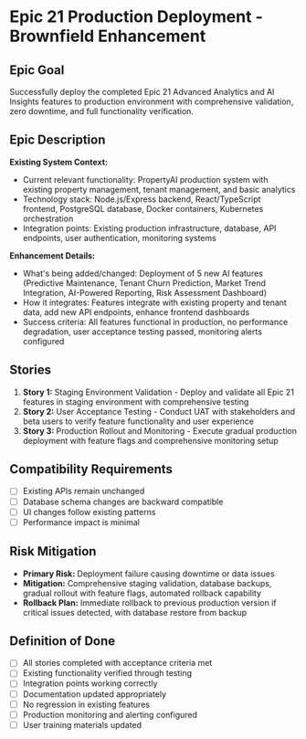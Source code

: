 # Epic 21 Production Deployment - Brownfield Enhancement

## Epic Goal

Successfully deploy the completed Epic 21 Advanced Analytics and AI Insights features to production environment with comprehensive validation, zero downtime, and full functionality verification.

## Epic Description

**Existing System Context:**

- Current relevant functionality: PropertyAI production system with existing property management, tenant management, and basic analytics
- Technology stack: Node.js/Express backend, React/TypeScript frontend, PostgreSQL database, Docker containers, Kubernetes orchestration
- Integration points: Existing production infrastructure, database, API endpoints, user authentication, monitoring systems

**Enhancement Details:**

- What's being added/changed: Deployment of 5 new AI features (Predictive Maintenance, Tenant Churn Prediction, Market Trend Integration, AI-Powered Reporting, Risk Assessment Dashboard)
- How it integrates: Features integrate with existing property and tenant data, add new API endpoints, enhance frontend dashboards
- Success criteria: All features functional in production, no performance degradation, user acceptance testing passed, monitoring alerts configured

## Stories

1. **Story 1:** Staging Environment Validation - Deploy and validate all Epic 21 features in staging environment with comprehensive testing
2. **Story 2:** User Acceptance Testing - Conduct UAT with stakeholders and beta users to verify feature functionality and user experience
3. **Story 3:** Production Rollout and Monitoring - Execute gradual production deployment with feature flags and comprehensive monitoring setup

## Compatibility Requirements

- [ ] Existing APIs remain unchanged
- [ ] Database schema changes are backward compatible
- [ ] UI changes follow existing patterns
- [ ] Performance impact is minimal

## Risk Mitigation

- **Primary Risk:** Deployment failure causing downtime or data issues
- **Mitigation:** Comprehensive staging validation, database backups, gradual rollout with feature flags, automated rollback capability
- **Rollback Plan:** Immediate rollback to previous production version if critical issues detected, with database restore from backup

## Definition of Done

- [ ] All stories completed with acceptance criteria met
- [ ] Existing functionality verified through testing
- [ ] Integration points working correctly
- [ ] Documentation updated appropriately
- [ ] No regression in existing features
- [ ] Production monitoring and alerting configured
- [ ] User training materials updated